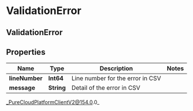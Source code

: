 # ValidationError

## ValidationError

## Properties

|Name | Type | Description | Notes|
|------------ | ------------- | ------------- | -------------|
| **lineNumber** | **Int64** | Line number for the error in CSV | |
| **message** | **String** | Detail of the error in CSV | |



_PureCloudPlatformClientV2@154.0.0_
